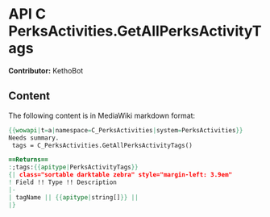 # API C PerksActivities.GetAllPerksActivityTags

**Contributor:** KethoBot

## Content

The following content is in MediaWiki markdown format:

```mediawiki
{{wowapi|t=a|namespace=C_PerksActivities|system=PerksActivities}}
Needs summary.
 tags = C_PerksActivities.GetAllPerksActivityTags()

==Returns==
:;tags:{{apitype|PerksActivityTags}}
{| class="sortable darktable zebra" style="margin-left: 3.9em"
! Field !! Type !! Description
|-
| tagName || {{apitype|string[]}} || 
|}
```